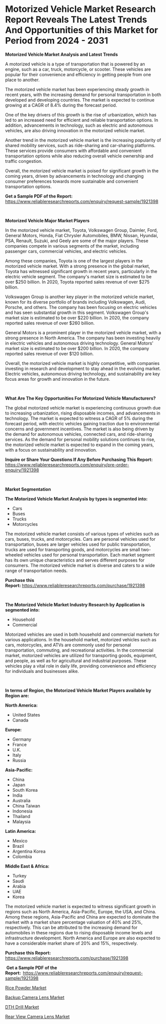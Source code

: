 <p><h1>Motorized Vehicle Market Research Report Reveals The Latest Trends And Opportunities of this Market for Period from 2024 - 2031</h1></p><p><strong>Motorized Vehicle Market Analysis and Latest Trends</strong></p>
<p><p>A motorized vehicle is a type of transportation that is powered by an engine, such as a car, truck, motorcycle, or scooter. These vehicles are popular for their convenience and efficiency in getting people from one place to another.</p><p>The motorized vehicle market has been experiencing steady growth in recent years, with the increasing demand for personal transportation in both developed and developing countries. The market is expected to continue growing at a CAGR of 8.4% during the forecast period.</p><p>One of the key drivers of this growth is the rise of urbanization, which has led to an increased need for efficient and reliable transportation options. In addition, advancements in technology, such as electric and autonomous vehicles, are also driving innovation in the motorized vehicle market.</p><p>Another trend in the motorized vehicle market is the increasing popularity of shared mobility services, such as ride-sharing and car-sharing platforms. These services provide consumers with affordable and convenient transportation options while also reducing overall vehicle ownership and traffic congestion.</p><p>Overall, the motorized vehicle market is poised for significant growth in the coming years, driven by advancements in technology and changing consumer preferences towards more sustainable and convenient transportation options.</p></p>
<p><strong>Get a Sample PDF of the Report:&nbsp;</strong> <a href="https://www.reliableresearchreports.com/enquiry/request-sample/1921398">https://www.reliableresearchreports.com/enquiry/request-sample/1921398</a></p>
<p>&nbsp;</p>
<p><strong>Motorized Vehicle Major Market Players</strong></p>
<p><p>In the motorized vehicle market, Toyota, Volkswagen Group, Daimler, Ford, General Motors, Honda, Fiat Chrysler Automobiles, BMW, Nissan, Hyundai, PSA, Renault, Suzuki, and Geely are some of the major players. These companies compete in various segments of the market, including passenger cars, commercial vehicles, and electric vehicles.</p><p>Among these companies, Toyota is one of the largest players in the motorized vehicle market. With a strong presence in the global market, Toyota has witnessed significant growth in recent years, particularly in the electric vehicle segment. The company's market size is estimated to be over $250 billion. In 2020, Toyota reported sales revenue of over $275 billion.</p><p>Volkswagen Group is another key player in the motorized vehicle market, known for its diverse portfolio of brands including Volkswagen, Audi, Porsche, and others. The company has been focusing on electric vehicles and has seen substantial growth in this segment. Volkswagen Group's market size is estimated to be over $220 billion. In 2020, the company reported sales revenue of over $260 billion.</p><p>General Motors is a prominent player in the motorized vehicle market, with a strong presence in North America. The company has been investing heavily in electric vehicles and autonomous driving technology. General Motors' market size is estimated to be over $200 billion. In 2020, the company reported sales revenue of over $120 billion.</p><p>Overall, the motorized vehicle market is highly competitive, with companies investing in research and development to stay ahead in the evolving market. Electric vehicles, autonomous driving technology, and sustainability are key focus areas for growth and innovation in the future.</p></p>
<p>&nbsp;</p>
<p><strong>What Are The Key Opportunities For Motorized Vehicle Manufacturers?</strong></p>
<p><p>The global motorized vehicle market is experiencing continuous growth due to increasing urbanization, rising disposable incomes, and advancements in technology. The market is expected to witness a CAGR of 5% during the forecast period, with electric vehicles gaining traction due to environmental concerns and government incentives. The market is also being driven by the demand for autonomous vehicles, connected cars, and ride-sharing services. As the demand for personal mobility solutions continues to rise, the motorized vehicle market is expected to expand in the coming years, with a focus on sustainability and innovation.</p></p>
<p><strong>Inquire or Share Your Questions If Any Before Purchasing This Report:</strong> <a href="https://www.reliableresearchreports.com/enquiry/pre-order-enquiry/1921398">https://www.reliableresearchreports.com/enquiry/pre-order-enquiry/1921398</a></p>
<p>&nbsp;</p>
<p><strong>Market Segmentation</strong></p>
<p><strong>The Motorized Vehicle Market Analysis by types is segmented into:</strong></p>
<p><ul><li>Cars</li><li>Buses</li><li>Trucks</li><li>Motorcycles</li></ul></p>
<p><p>The motorized vehicle market consists of various types of vehicles such as cars, buses, trucks, and motorcycles. Cars are personal vehicles used for transportation, buses are larger vehicles used for public transportation, trucks are used for transporting goods, and motorcycles are small two-wheeled vehicles used for personal transportation. Each market segment has its own unique characteristics and serves different purposes for consumers. The motorized vehicle market is diverse and caters to a wide range of transportation needs.</p></p>
<p><strong>Purchase this Report:&nbsp;</strong><a href="https://www.reliableresearchreports.com/purchase/1921398">https://www.reliableresearchreports.com/purchase/1921398</a></p>
<p>&nbsp;</p>
<p><strong>The Motorized Vehicle Market Industry Research by Application is segmented into:</strong></p>
<p><ul><li>Household</li><li>Commercial</li></ul></p>
<p><p>Motorized vehicles are used in both household and commercial markets for various applications. In the household market, motorized vehicles such as cars, motorcycles, and ATVs are commonly used for personal transportation, commuting, and recreational activities. In the commercial market, motorized vehicles are utilized for transporting goods, equipment, and people, as well as for agricultural and industrial purposes. These vehicles play a vital role in daily life, providing convenience and efficiency for individuals and businesses alike.</p></p>
<p>&nbsp;</p>
<p><strong>In terms of Region, the Motorized Vehicle Market Players available by Region are:</strong></p>
<p>
    <p> <strong> North America: </strong>
        <ul>
            <li>United States</li>
            <li>Canada</li>
        </ul>
        </p> 
    <p> <strong> Europe: </strong>
        <ul>
            <li>Germany</li>
            <li>France</li>
            <li>U.K.</li>
            <li>Italy</li>
            <li>Russia</li>
        </ul>
        </p> 
    <p> <strong> Asia-Pacific: </strong>
        <ul>
            <li>China</li>
            <li>Japan</li>
            <li>South Korea</li>
            <li>India</li>
            <li>Australia</li>
            <li>China Taiwan</li>
            <li>Indonesia</li>
            <li>Thailand</li>
            <li>Malaysia</li>
        </ul>
        </p> 
    <p> <strong> Latin America: </strong>
        <ul>
            <li>Mexico</li>
            <li>Brazil</li>
            <li>Argentina Korea</li>
            <li>Colombia</li>
        </ul>
        </p> 
    <p> <strong> Middle East & Africa: </strong>
        <ul>
            <li>Turkey</li>
            <li>Saudi</li>
            <li>Arabia</li>
            <li>UAE</li>
            <li>Korea</li>
        </ul>
    </p>
    </p>
<p><p>The motorized vehicle market is expected to witness significant growth in regions such as North America, Asia-Pacific, Europe, the USA, and China. Among these regions, Asia-Pacific and China are expected to dominate the market with a market share percentage valuation of 40% and 25%, respectively. This can be attributed to the increasing demand for automobiles in these regions due to rising disposable income levels and infrastructure development. North America and Europe are also expected to have a considerable market share of 20% and 15%, respectively.</p></p>
<p><strong>Purchase this Report: </strong><a href="https://www.reliableresearchreports.com/purchase/1921398">https://www.reliableresearchreports.com/purchase/1921398</a></p>
<p>&nbsp;<strong>Get a Sample PDF of the Report:&nbsp;&nbsp;</strong><a href="https://www.reliableresearchreports.com/enquiry/request-sample/1921398">https://www.reliableresearchreports.com/enquiry/request-sample/1921398</a></p>
<p><strong></strong></p>
<p><p><a href="https://faithful-glue-af3.notion.site/Rice-Powder-Market-Size-and-Growth-Market-Segmentation-Regional-and-Country-Breakdowns-and-Market-1d7e1455d89945d0bc80d66e25abe79d">Rice Powder Market</a></p><p><a href="https://github.com/jaidynmorantestelletmjzya/Market-Research-Report-List-1/blob/main/backup-camera-lens-market.md">Backup Camera Lens Market</a></p><p><a href="https://view.publitas.com/reportprime-1/global-dth-drill-market-size-and-market-trends-insights-and-projections-from-2023-to-2030/">DTH Drill Market</a></p><p><a href="https://github.com/juniordelafrance/Market-Research-Report-List-2/blob/main/rear-view-camera-lens-market.md">Rear View Camera Lens Market</a></p></p>